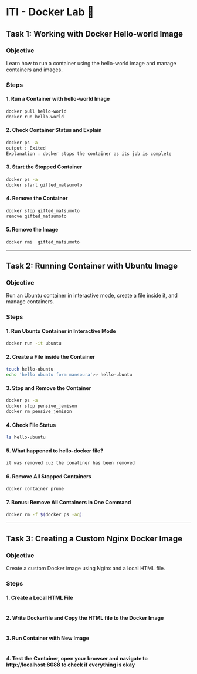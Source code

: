 # ITI - Docker Lab 🐋

## Task 1: Working with Docker Hello-world Image
### Objective
Learn how to run a container using the hello-world image and manage containers and images.

### Steps
#### 1. Run a Container with hello-world Image
```bash
docker pull hello-world
docker run hello-world
```

#### 2. Check Container Status and Explain
```bash
docker ps -a
output : Exited
Explanation : docker stops the container as its job is complete
```


#### 3. Start the Stopped Container
```bash
docker ps -a 
docker start gifted_matsumoto 
```

#### 4. Remove the Container
```bash
docker stop gifted_matsumoto
remove gifted_matsumoto
``` 

#### 5. Remove the Image
```bash
docker rmi  gifted_matsumoto
```

---

## Task 2: Running Container with Ubuntu Image
### Objective
Run an Ubuntu container in interactive mode, create a file inside it, and manage containers.

### Steps
#### 1. Run Ubuntu Container in Interactive Mode
```bash
docker run -it ubuntu
```

#### 2. Create a File inside the Container
```bash
touch hello-ubuntu
echo 'hello ubuntu form mansoura'>> hello-ubuntu
```

#### 3. Stop and Remove the Container
```bash
docker ps -a 
docker stop pensive_jemison
docker rm pensive_jemison
```

#### 4. Check File Status
```bash
ls hello-ubuntu

```
 

#### 5. What happened to hello-docker file?
```bash
it was removed cuz the conatiner has been removed
```
#### 6. Remove All Stopped Containers
```bash 
docker container prune
```
#### 7. Bonus: Remove All Containers in One Command
```bash
docker rm -f $(docker ps -aq)
```

---
## Task 3: Creating a Custom Nginx Docker Image
### Objective
Create a custom Docker image using Nginx and a local HTML file.

### Steps
#### 1. Create a Local HTML File
```bash
```
#### 2. Write Dockerfile and Copy the HTML file to the Docker Image
```bash
```
#### 3. Run Container with New Image
```bash
```

#### 4. Test the Container, open your browser and navigate to http://localhost:8088 to check if everything is okay
```bash
```

